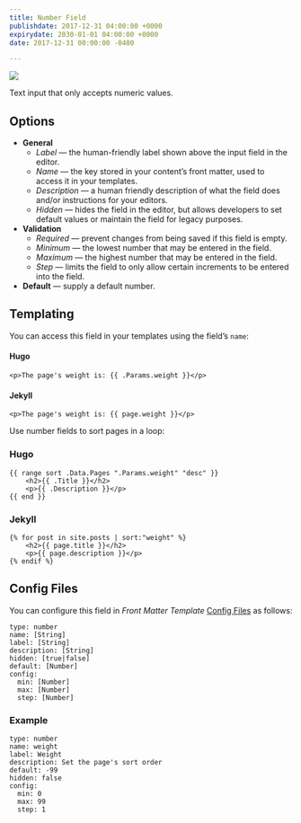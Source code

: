 ```yaml
---
title: Number Field
publishdate: 2017-12-31 04:00:00 +0000
expirydate: 2030-01-01 04:00:00 +0000
date: 2017-12-31 00:00:00 -0400

---
```


![](/uploads/2018/01/number-preview.png)

Text input that only accepts numeric values.

## Options

- **General**
  - _Label_ &mdash; the human-friendly label shown above the input field in the editor.
  - _Name_ &mdash; the key stored in your content’s front matter, used to access it in your templates.
  - _Description_ &mdash; a human friendly description of what the field does and/or instructions for your editors.
  - _Hidden_ &mdash; hides the field in the editor, but allows developers to set default values or maintain the field for legacy purposes.
- **Validation**
  - _Required_ &mdash; prevent changes from being saved if this field is empty.
  - _Minimum_ &mdash; the lowest number that may be entered in the field.
  - _Maximum_ &mdash; the highest number that may be entered in the field.
  - _Step_ &mdash; limits the field to only allow certain increments to be entered into the field.
- **Default** &mdash; supply a default number.



## Templating
You can access this field in your templates using the field’s `name`:

#### Hugo
```
<p>The page's weight is: {{ .Params.weight }}</p> 
```

#### Jekyll
```
<p>The page's weight is: {{ page.weight }}</p> 
```


Use number fields to sort pages in a loop:

### Hugo
```
{{ range sort .Data.Pages ".Params.weight" "desc" }}
    <h2>{{ .Title }}</h2>
    <p>{{ .Description }}</p>
{{ end }}
```

### Jekyll
```
{% for post in site.posts | sort:"weight" %}
    <h2>{{ page.title }}</h2>
    <p>{{ page.description }}</p>
{% endif %}
```

## Config Files
You can configure this field in _Front Matter Template_ [Config Files](/docs/settings/config-files/) as follows:

```
type: number
name: [String]
label: [String]
description: [String] 
hidden: [true|false]
default: [Number]
config:
  min: [Number]
  max: [Number]
  step: [Number]
```

### Example
```
type: number
name: weight
label: Weight
description: Set the page's sort order
default: -99
hidden: false
config:
  min: 0
  max: 99
  step: 1
```